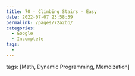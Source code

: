 ```yaml
---
title: 70 - Climbing Stairs - Easy
date: 2022-07-07 23:58:59
permalink: /pages/72a2bb/
categories:
  - Google
  - Incomplete
tags:
  - 
---
```

tags: [Math, Dynamic Programming, Memoization]